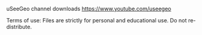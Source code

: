 uSeeGeo channel downloads
https://www.youtube.com/useegeo

Terms of use: Files are strictly for personal and educational use. Do not re-distribute.
